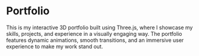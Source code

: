 # Portfolio
This is my interactive 3D portfolio built using Three.js, where I showcase my skills, projects, and experience in a visually engaging way. The portfolio features dynamic animations, smooth transitions, and an immersive user experience to make my work stand out.
